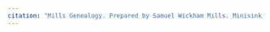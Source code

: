 ```yaml
---
citation: "Mills Genealogy. Prepared by Samuel Wickham Mills. Minisink Valley Historical Society, Port Jervis NY, outside folder. Used with permission."
---
```


